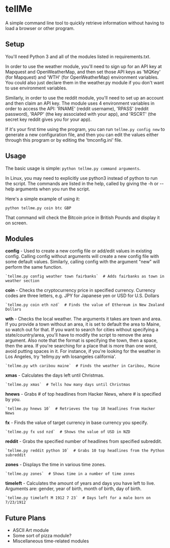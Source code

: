 # tellMe
A simple command line tool to quickly retrieve information without having to load a browser or other program.

## Setup
You'll need Python 3 and all of the modules listed in requirements.txt.

In order to use the weather module, you'll need to sign up for an API key at Mapquest and OpenWeatherMap, and then set those API keys as 'MQKey' (for Mapquest) and 'WTH' (for OpenWeatherMap) environment variables. You could also just declare them in the weather.py module if you don't want to use environment variables.

Similarly, in order to use the reddit module, you'll need to set up an account and then claim an API key. The module uses 4 environment variables in order to access the API: 'RNAME' (reddit username), 'RPASS' (reddit password), 'RAPP' (the key associated with your app), and 'RSCRT' (the secret key reddit gives you for your app). 

If it's your first time using the program, you can run `tellme.py config new` to generate a new configuration file, and then you can edit the values either through this program or by editing the 'tmconfig.ini' file.

## Usage
The basic usage is simple: `python tellme.py command arguments`.

In Linux, you may need to explicitly use python3 instead of python to run the script.
The commands are listed in the help, called by giving the -h or --help arguments when
you run the script. 

Here's a simple example of using it:

`python tellme.py coin btc GBP`

That command will check the Bitcoin price in British Pounds and display it on screen.

## Modules

**config** - Used to create a new config file or add/edit values in existing config. Calling config without arguments will create a new config file with some default values. Similarly, calling config with the argument "new" will perform the same function. 


    `tellme.py config weather town fairbanks`  # Adds fairbanks as town in weather section

**coin** - Checks the cryptocurrency price in specified currency. Currency codes are three letters, e.g. JPY for Japanese yen or USD for U.S. Dollars

    `tellme.py coin eth nzd`  # Finds the value of Ethereum in New Zealand Dollars

**wth** - Checks the local weather. The arguments it takes are town and area. If you provide a town without an area, it is set to default the area to Maine, so watch out for that. If you want to search for cities without specifying a state/country/area, you'll have to modify the script to remove the area argument. Also note that the format is specifying the town, then a space, then the area. If you're searching for a place that is more than one word, avoid putting spaces in it. For instance, if you're looking for the weather in Los Angeles, try 'tellmy.py wth losangeles california'. 

    `tellme.py wth caribou maine`  # Finds the weather in Caribou, Maine

**xmas** - Calculates the days left until Christmas.

    `tellme.py xmas`  # Tells how many days until Christmas

**hnews** - Grabs # of top headlines from Hacker News, where # is specified by you.

    `tellme.py hnews 10`  # Retrieves the top 10 headlines from Hacker News

**fx** - Finds the value of target currency in base currency you specify.

    `tellme.py fx usd nzd`  # Shows the value of USD in NZD

**reddit** - Grabs the specified number of headlines from specified subreddit.

    `tellme.py reddit python 10`  # Grabs 10 top headlines from the Python subreddit

**zones** - Displays the time in various time zones. 

    `tellme.py zones`  # Shows time in a number of time zones

**timeleft** - Calculates the amount of years and days you have left to live. Arguments are: gender, year of birth, month of birth, day of birth.

    `tellme.py timeleft M 1912 7 23`  # Days left for a male born on 7/23/1912
    

## Future Plans

* ASCII Art module
* Some sort of pizza module?
* Miscellaneous time-related modules
